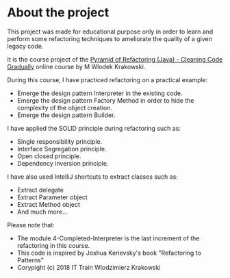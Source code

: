 # About the project

This project was made for educational purpose only in order to learn and perform some refactoring techniques to ameliorate the quality of a given legacy code.

It is the course project of the [Pyramid of Refactoring (Java) - Cleaning Code Gradually](https://www.udemy.com/certificate/UC-b578c0ca-66f0-4468-9b6a-e5b84f491914/) online course by M Wlodek Krakowski.

During this course, I have practiced refactoring on a practical example: 
 - Emerge the design pattern Interpreter in the existing code.
 - Emerge the design pattern Factory Method in order to hide the complexity of the object creation.
 - Emerge the design pattern Builder.

I have applied the SOLID principle during refactoring such as: 
- Single responsibility principle.
- Interface Segregation principle.
- Open closed principle.
- Dependency inversion principle.


I have also used IntelliJ shortcuts to extract classes such as: 
- Extract delegate
- Extract Parameter object
- Extract Method object
- And much more...

Please note that: 
- The module 4-Completed-Interpreter is the last increment of the refactoring in this course.
- This code is inspired by Joshua Kerievsky's book "Refactoring to Patterns"
- Corypight (c) 2018 IT Train Wlodzimierz Krakowski
